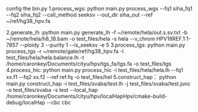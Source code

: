 config the bin.py
1.process_wgs: python main.py process_wgs --fq1 siha_fq1 --fq2 siha_fq2 --call_method seeksv --out_dir siha_out --ref ~/ref/hg38_hpv.fa

2.generate_lh :python main.py generate_lh -f ~/remote/hela/out.s.sv.txt -b ~/remote/hela/h8_18.bam -o test_files/hela -s hela --v_chrom HPV18REF.1:1-7857 --ploidy 3 --purity 1 --is_seeksv -e 5
3.process_tgs: python main.py process_tgs -r ~/remote/gate/ref/hg38_hpv.fa -l test_files/hela/hela.balance.lh -t /home/caronkey/Documents/cityu/hpv/tgs_fa/tgs.fa -o test_files/tgs
4.process_hic: python main.py process_hic -i test_files/hela/hela.lh --fq1 xx.f1 --fq2 xx.f2 --ref ref.fq -o test_files/hel
5.construct_hap： python main.py construct_hap -i test_files/svaba/test.lh -j test_files/svaba/test.junc -o test_files/svaba -s test --local_hap /home/caronkey/Documents/cityu/hpv/localHapHpv/cmake-build-debug/localHap --cbc cbc


